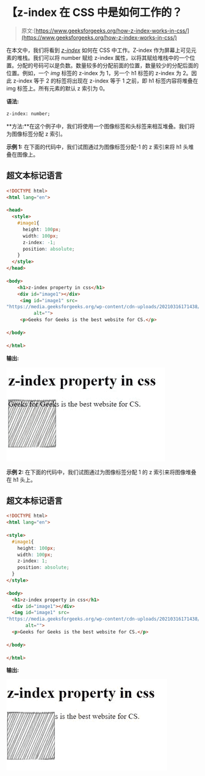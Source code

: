 # 【z-index 在 CSS 中是如何工作的？

> 原文:[https://www.geeksforgeeks.org/how-z-index-works-in-css/](https://www.geeksforgeeks.org/how-z-index-works-in-css/)

在本文中，我们将看到 *[z-index](https://www.geeksforgeeks.org/css-z-index-property/)* 如何在 CSS 中工作。Z-index 作为屏幕上可见元素的堆栈。我们可以将 number 赋给 z-index 属性，以将其赋给堆栈中的一个位置。分配的号码可以是负数。数量较多的分配前面的位置，数量较少的分配后面的位置。例如，一个 *img* 标签的 z-index 为 1，另一个 h1 标签的 z-index 为 2。因此 z-index 等于 2 的标签将出现在 z-index 等于 1 之前，即 h1 标签内容将堆叠在 img 标签上。所有元素的默认 z 索引为 0。

**语法:**

```html
z-index: number;
```

**方法:**在这个例子中，我们将使用一个图像标签和头标签来相互堆叠。我们将为图像标签分配 z 索引。

**示例 1:** 在下面的代码中，我们试图通过为图像标签分配-1 的 z 索引来将 h1 头堆叠在图像上。

## 超文本标记语言

```html
<!DOCTYPE html>
<html lang="en">

<head>
  <style>
    #image1{   
      height: 100px;
      width: 100px;
      z-index: -1;
      position: absolute;
    }
  </style>
</head>

<body>
    <h1>z-index property in css</h1>
    <div id="image1"></div>
     <img id="image1" src=
"https://media.geeksforgeeks.org/wp-content/cdn-uploads/20210316171438/Screenshot-2021-03-16-171322.png" 
          alt="">    
     <p>Geeks for Geeks is the best website for CS.</p>

</body>

</html>
```

**输出:**

![](img/dbade49e5e2837316176914d7affd0b2.png)

**示例 2:** 在下面的代码中，我们试图通过为图像标签分配 1 的 z 索引来将图像堆叠在 h1 头上。

## 超文本标记语言

```html
<!DOCTYPE html>
<html lang="en">

<style>
  #image1{   
    height: 100px;
    width: 100px;
    z-index: 1;
    position: absolute;
  }
</style>

<body>
  <h1>z-index property in css</h1>
  <div id="image1"></div>
  <img id="image1" src=
"https://media.geeksforgeeks.org/wp-content/cdn-uploads/20210316171438/Screenshot-2021-03-16-171322.png"
       alt="">
  <p>Geeks for Geeks is the best website for CS.</p>

</body>

</html>
```

**输出:**

![](img/da7fbac19791d0f9e412204ef44c3b36.png)